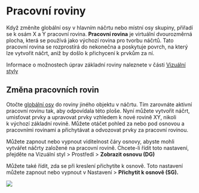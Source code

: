 # Pracovní roviny

Když změníte globální osy v hlavním náčrtu nebo místní osy skupiny, přiřadí se k osám X a Y pracovní rovina. **Pracovní rovina** je virtuální dvourozměrná plocha, která se používá jako výchozí rovina pro tvorbu náčrtů. Tato pracovní rovina se rozprostírá do nekonečna a poskytuje povrch, na který lze vytvořit náčrt, aniž by došlo k přichycení k prvkům za ní.

Informace o možnostech úprav základní roviny naleznete v části [Vizuální styly](../formit-primer/part-i/visual-settings.md)

## Změna pracovních rovin

Otočte [globální osy](world-axes.md) do roviny jiného objektu v náčrtu. Tím zarovnáte aktivní pracovní rovinu tak, aby odpovídala této ploše. Nyní můžete vytvořit náčrt, umisťovat prvky a upravovat prvky vzhledem k nové rovině XY, nikoli k výchozí základní rovině. Můžete otáčet pohled za nebo pod osnovou a pracovními rovinami a přichytávat a odvozovat prvky za pracovní rovinou.

Můžete zapnout nebo vypnout viditelnost čáry osnovy, abyste mohli vytvářet náčrty založené na pracovní rovině. Chcete-li řídit toto nastavení, přejděte na Vizuální styl > Prostředí > **Zobrazit osnovu (DG)**

Můžete také řídit, zda se při kreslení přichytíte k osnově. Toto nastavení můžete zapnout nebo vypnout v Nastavení > **Přichytit k osnově (SG).**

![](../.gitbook/assets/work-plane.gif)

